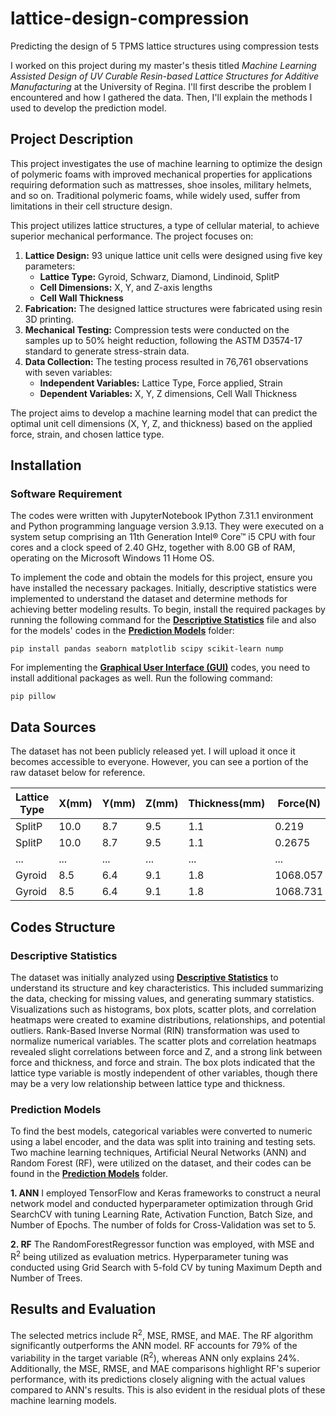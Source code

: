 # lattice-design-compression
Predicting the design of 5 TPMS lattice structures using compression tests

I worked on this project during my master's thesis titled *Machine Learning Assisted Design of UV Curable Resin-based Lattice Structures for Additive Manufacturing* at the University of Regina. I'll first describe the problem I encountered and how I gathered the data. Then, I'll explain the methods I used to develop the prediction model.

## Project Description
This project investigates the use of machine learning to optimize the design of polymeric foams with improved mechanical properties for applications requiring deformation such as mattresses, shoe insoles, military helmets, and so on. Traditional polymeric foams, while widely used, suffer from limitations in their cell structure design.

This project utilizes lattice structures, a type of cellular material, to achieve superior mechanical performance. The project focuses on:

1. **Lattice Design:**  93 unique lattice unit cells were designed using five key parameters:
   - **Lattice Type:** Gyroid, Schwarz, Diamond, Lindinoid, SplitP
   - **Cell Dimensions:** X, Y, and Z-axis lengths
   - **Cell Wall Thickness**
2. **Fabrication:**  The designed lattice structures were fabricated using resin 3D printing.
3. **Mechanical Testing:**  Compression tests were conducted on the samples up to 50% height reduction, following the ASTM D3574-17 standard to generate stress-strain data.
4. **Data Collection:**  The testing process resulted in 76,761 observations with seven variables:
   - **Independent Variables:** Lattice Type, Force applied, Strain
   - **Dependent Variables:** X, Y, Z dimensions, Cell Wall Thickness

The project aims to develop a machine learning model that can predict the optimal unit cell dimensions (X, Y, Z, and thickness) based on the applied force, strain, and chosen lattice type.

## Installation
### Software Requirement
The codes were written with JupyterNotebook IPython 7.31.1 environment and Python programming language version 3.9.13. They were executed on a system setup comprising an 11th Generation Intel® Core™ i5 CPU with four cores and a clock speed of 2.40 GHz, together with 8.00 GB of RAM, operating on the Microsoft Windows 11 Home OS.

To implement the code and obtain the models for this project, ensure you have installed the necessary packages. Initially, descriptive statistics were implemented to understand the dataset and determine methods for achieving better modeling results. To begin, install the required packages by running the following command for the [**Descriptive Statistics**](https://github.com/javadho/lattice-design-compression/blob/main/Descriptive%20Statistics.ipynb) file and also for the models' codes in the [**Prediction Models**](https://github.com/javadho/lattice-design-compression/tree/614c1bdcd45b8edd737942777cf30cfd7b110f03/Prediction%20Models) folder:

`pip install pandas seaborn matplotlib scipy scikit-learn nump`

For implementing the [**Graphical User Interface (GUI)**](https://github.com/javadho/lattice-design-compression/tree/614c1bdcd45b8edd737942777cf30cfd7b110f03/GUI) codes, you need to install additional packages as well. Run the following command:

`pip pillow`

## Data Sources
The dataset has not been publicly released yet. I will upload it once it becomes accessible to everyone. However, you can see a portion of the raw dataset below for reference.

|Lattice Type |      X(mm)  |      Y(mm)  |  Z(mm)      |Thickness(mm)| Force(N)    | Strain(mm)  |
| ----------- | ----------- | ----------- | ----------- | ----------- | ----------- | ----------- |
| SplitP      | 10.0        |      8.7    |      9.5    |      1.1    |      0.219  |      0.0001 | 
| SplitP      | 10.0        |      8.7    |      9.5    |      1.1    |      0.2675 |      0.0023 | 
| ...         | ...         |      ...    |      ...    |      ...    |      ...    |      ...    | 
| Gyroid      | 8.5         |      6.4    |      9.1    |      1.8    |    1068.057 |     14.4929 | 
| Gyroid      | 8.5         |      6.4    |      9.1    |      1.8    |    1068.731 |     14.5004 | 

## Codes Structure

### Descriptive Statistics
The dataset was initially analyzed using [**Descriptive Statistics**](https://github.com/javadho/lattice-design-compression/blob/main/Descriptive%20Statistics.ipynb) to understand its structure and key characteristics. This included summarizing the data, checking for missing values, and generating summary statistics. Visualizations such as histograms, box plots, scatter plots, and correlation heatmaps were created to examine distributions, relationships, and potential outliers. Rank-Based Inverse Normal (RIN) transformation was used to normalize numerical variables. The scatter plots and correlation heatmaps revealed slight correlations between force and Z, and a strong link between force and thickness, and force and strain. The box plots indicated that the lattice type variable is mostly independent of other variables, though there may be a very low relationship between lattice type and thickness.

### Prediction Models

To find the best models, categorical variables were converted to numeric using a label encoder, and the data was split into training and testing sets. Two machine learning techniques, Artificial Neural Networks (ANN) and Random Forest (RF), were utilized on the dataset, and their codes can be found in the [**Prediction Models**](https://github.com/javadho/lattice-design-compression/tree/614c1bdcd45b8edd737942777cf30cfd7b110f03/Prediction%20Models) folder.

**1. ANN**
I employed TensorFlow and Keras frameworks to construct a neural network model and conducted hyperparameter optimization through Grid SearchCV with tuning Learning Rate, Activation Function, Batch Size, and Number of Epochs. The number of folds for Cross-Validation was set to 5.

**2. RF**
The RandomForestRegressor function was employed, with MSE and R<sup>2</sup> being utilized as evaluation metrics. Hyperparameter tuning was conducted using Grid Search with 5-fold CV by tuning Maximum Depth and Number of Trees.

## Results and Evaluation
The selected metrics include R<sup>2</sup>, MSE, RMSE, and MAE. The RF algorithm significantly outperforms the ANN model. RF accounts for 79% of the variability in the target variable (R<sup>2</sup>), whereas ANN only explains 24%. Additionally, the MSE, RMSE, and MAE comparisons highlight RF's superior performance, with its predictions closely aligning with the actual values compared to ANN's results. This is also evident in the residual plots of these machine learning models.
